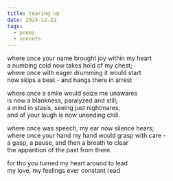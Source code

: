 ```yaml
---
title: tearing up
date: 2024-12-21
tags:
  - poems
  - sonnets
---
```


where once your name brought joy within my heart<br>
a numbing cold now takes hold of my chest;<br>
where once with eager drumming it would start<br>
now skips a beat - and hangs there in arrest<br>



where once a smile would seize me unawares<br>
is now a blankness, paralyzed and still;<br>
a mind in stasis, seeing just nightmares,<br>
and of your laugh is now unending chill.<br>


where once was speech, my ear now silence hears;<br>
where once your hand my hand would grasp with care - <br>
a gasp, a pause, and then a breath to clear<br>
the apparition of the past from there. <br>

for tho you turned my heart around to lead<br>
my love, my feelings ever constant read
